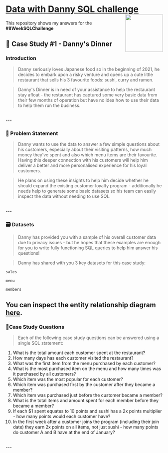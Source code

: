 
# [Data with Danny SQL challenge](https://8weeksqlchallenge.com/case-study-1/)<img src="https://8weeksqlchallenge.com/images/case-study-designs/1.png" align="right" width="120">

This repository shows my answers for the **#8WeekSQLChallenge**

## 🍲 Case Study #1 - Danny's Dinner

### Introduction

> Danny seriously loves Japanese food so in the beginning of 2021, he decides to embark upon a risky venture and opens up a cute little restaurant that sells his 3 favourite foods: sushi, curry and ramen.

> Danny's Dinner is in need of your assistance to help the restaurant stay afloat - the restaurant has captured some very basic data from their few months of operation but have no idea how to use their data to help them run the business.
<br />
---

### 📢 Problem Statement

> Danny wants to use the data to answer a few simple questions about his customers, especially about their visiting patterns, how much money they've spent and also which menu items are their favourite. Having this deeper connection with his customers will help him deliver a better and more personalised experience for his loyal customers.

>He plans on using these insights to help him decide whether he should expand the existing customer loyalty program - additionally he needs help to generate some basic datasets so his team can easily inspect the data without needing to use SQL.
<br />
---

### 🗃 Datasets
> Danny has provided you with a sample of his overall customer data due to privacy issues - but he hopes that these examples are enough for you to write fully functioning SQL queries to help him answer his questions!

>Danny has shared with you 3 key datasets for this case study:


```sales```

```menu```

```members```


You can inspect the entity relationship diagram [here](https://dbdiagram.io/embed/608d07e4b29a09603d12edbd).
<br />
---

###  🔎Case Study Questions

>Each of the following case study questions can be answered using a single SQL statement:

 1. What is the total amount each customer spent at the restaurant? 
 2. How many days has each customer visited the restaurant?
 3. What was the first item from the menu purchased by each customer?
 4. What is the most purchased item on the menu and how many times was it purchased by all customers?
 5. Which item was the most popular for each customer?
 6. Which item was purchased first by the customer after they became a member?
 7. Which item was purchased just before the customer became a member?
 8. What is the total items and amount spent for each member before they became a member?
 9. If each $1 spent equates to 10 points and sushi has a 2x points multiplier - how many points would each customer have?
 10. In the first week after a customer joins the program (including their join date) they earn 2x points on all items, not just sushi - how many points do customer A and B have at the end of January?
<br />
---
